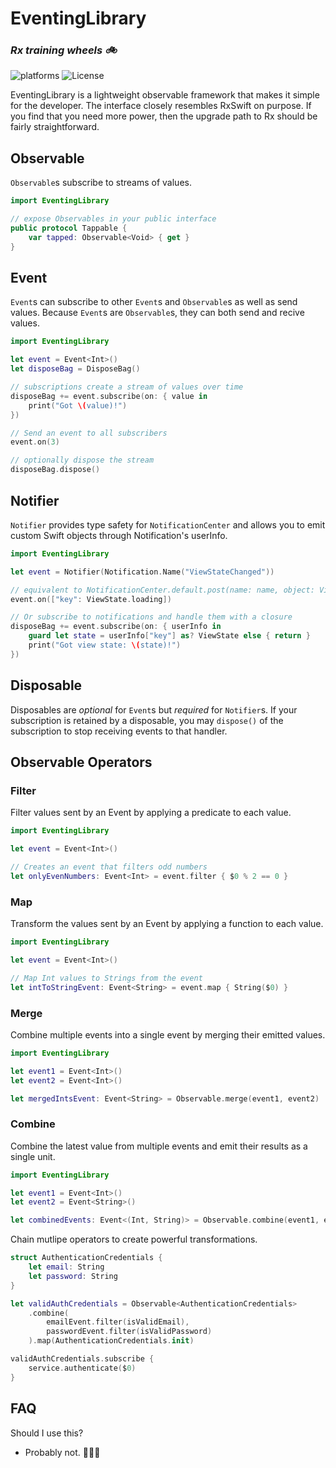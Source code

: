 #  EventingLibrary

### _Rx training wheels 🚲_

![platforms](https://img.shields.io/badge/platforms-iOS-333333.svg) ![License](https://img.shields.io/badge/license-MIT-blue.svg)

EventingLibrary is a lightweight observable framework that makes it simple for the developer. The interface closely resembles RxSwift on purpose. If you find that you need more power, then the upgrade path to Rx should be fairly straightforward.

## Observable

`Observable`s subscribe to streams of values.

```swift
import EventingLibrary

// expose Observables in your public interface
public protocol Tappable {
	var tapped: Observable<Void> { get }
}
```

## Event

`Event`s can subscribe to other `Event`s and `Observable`s as well as send values. Because `Event`s are `Observable`s, they can both send and recive values.

```swift
import EventingLibrary

let event = Event<Int>()
let disposeBag = DisposeBag()

// subscriptions create a stream of values over time
disposeBag += event.subscribe(on: { value in
    print("Got \(value)!")
})

// Send an event to all subscribers
event.on(3)

// optionally dispose the stream
disposeBag.dispose()
```

## Notifier

`Notifier` provides type safety for `NotificationCenter` and allows you to emit custom Swift objects through Notification's userInfo.

```swift
import EventingLibrary

let event = Notifier(Notification.Name("ViewStateChanged"))

// equivalent to NotificationCenter.default.post(name: name, object: ViewState.loading)
event.on(["key": ViewState.loading])

// Or subscribe to notifications and handle them with a closure
disposeBag += event.subscribe(on: { userInfo in
    guard let state = userInfo["key"] as? ViewState else { return }
    print("Got view state: \(state)!")
})
```

## Disposable

Disposables are _optional_ for `Event`s but _required_ for `Notifier`s. If your subscription is retained by a disposable, you may `dispose()` of the subscription to stop receiving events to that handler.

## Observable Operators

### Filter

Filter values sent by an Event by applying a predicate to each value.

```swift
import EventingLibrary

let event = Event<Int>()

// Creates an event that filters odd numbers
let onlyEvenNumbers: Event<Int> = event.filter { $0 % 2 == 0 }
```

### Map

Transform the values sent by an Event by applying a function to each value.

```swift
import EventingLibrary

let event = Event<Int>()

// Map Int values to Strings from the event
let intToStringEvent: Event<String> = event.map { String($0) }
```

### Merge

Combine multiple events into a single event by merging their emitted values.

```swift
import EventingLibrary

let event1 = Event<Int>()
let event2 = Event<Int>()

let mergedIntsEvent: Event<String> = Observable.merge(event1, event2)
```

### Combine

Combine the latest value from multiple events and emit their results as a single unit.

```swift
import EventingLibrary

let event1 = Event<Int>()
let event2 = Event<String>()

let combinedEvents: Event<(Int, String)> = Observable.combine(event1, event2)
```

Chain mutlipe operators to create powerful transformations.

```swift
struct AuthenticationCredentials {
    let email: String
    let password: String
}

let validAuthCredentials = Observable<AuthenticationCredentials>
    .combine(
        emailEvent.filter(isValidEmail),
        passwordEvent.filter(isValidPassword)
    ).map(AuthenticationCredentials.init)

validAuthCredentials.subscribe {
    service.authenticate($0)
}
```

## FAQ

Should I use this?

* Probably not. 🤷🏼‍♀️

